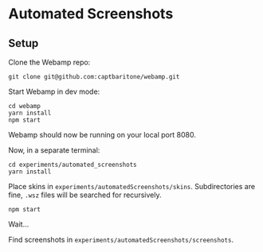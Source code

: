 # Automated Screenshots

## Setup

Clone the Webamp repo:

```
git clone git@github.com:captbaritone/webamp.git
```

Start Webamp in dev mode:

```
cd webamp
yarn install
npm start
```

Webamp should now be running on your local port 8080.

Now, in a separate terminal:

```
cd experiments/automated_screenshots
yarn install
```

Place skins in `experiments/automatedScreenshots/skins`. Subdirectories are fine, `.wsz` files will be searched for recursively.

```
npm start
```

Wait...

Find screenshots in `experiments/automatedScreenshots/screenshots`.
